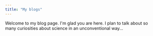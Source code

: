 ```yaml
---
title: "My blogs"
---
```


Welcome to my blog page. I'm glad you are here. I plan to talk about so many curiosities about science in an unconventional way...

